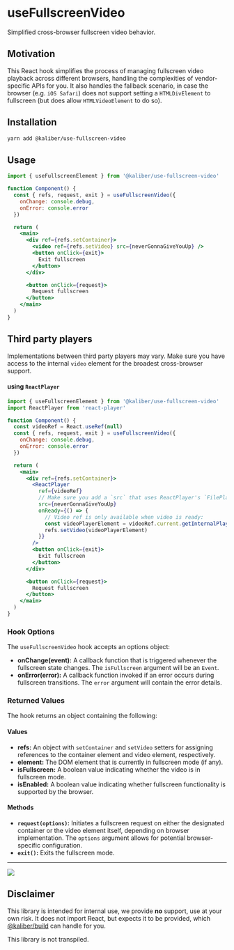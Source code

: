 # useFullscreenVideo
Simplified cross-browser fullscreen video behavior.

## Motivation
This React hook simplifies the process of managing fullscreen video playback across different browsers, handling the complexities of vendor-specific APIs for you. It also handles the fallback scenario, in case the browser (e.g. `iOS Safari`) does not support setting a `HTMLDivElement` to fullscreen (but does allow `HTMLVideoElement` to do so).

## Installation
```bash
yarn add @kaliber/use-fullscreen-video
```

## Usage
```jsx
import { useFullscreenElement } from '@kaliber/use-fullscreen-video'

function Component() {
  const { refs, request, exit } = useFullscreenVideo({
    onChange: console.debug,
    onError: console.error
  })

  return (
    <main>
      <div ref={refs.setContainer}>
        <video ref={refs.setVideo} src={neverGonnaGiveYouUp} />
        <button onClick={exit}>
          Exit fullscreen
        </button>
      </div>

      <button onClick={request}>
        Request fullscreen
      </button>
    </main>
  )
}
```

## Third party players
Implementations between third party players may vary. 
Make sure you have access to the internal `video` element for the broadest cross-browser support.

#### using `ReactPlayer`
```jsx
import { useFullscreenElement } from '@kaliber/use-fullscreen-video'
import ReactPlayer from 'react-player'

function Component() {
  const videoRef = React.useRef(null)
  const { refs, request, exit } = useFullscreenVideo({
    onChange: console.debug,
    onError: console.error
  })

  return (
    <main>
      <div ref={refs.setContainer}>
        <ReactPlayer 
          ref={videoRef} 
          // Make sure you add a `src` that uses ReactPlayer's `FilePlayer`:
          src={neverGonnaGiveYouUp} 
          onReady={() => {
            // Video ref is only available when video is ready:
            const videoPlayerElement = videoRef.current.getInternalPlayer()
            refs.setVideo(videoPlayerElement)
          }}
        />
        <button onClick={exit}>
          Exit fullscreen
        </button>
      </div>

      <button onClick={request}>
        Request fullscreen
      </button>
    </main>
  )
}
```

### Hook Options
The `useFullscreenVideo` hook accepts an options object:

* **onChange(event):** A callback function that is triggered whenever the fullscreen state changes. The `isFullscreen` argument will be an `Event`.
* **onError(error):** A callback function invoked if an error occurs during fullscreen transitions. The `error` argument will contain the error details.

### Returned Values

The hook returns an object containing the following:

#### Values
* **refs:** An object with `setContainer` and `setVideo` setters for assigning references to the container element and video element, respectively.
* **element:** The DOM element that is currently in fullscreen mode (if any).
* **isFullscreen:** A boolean value indicating whether the video is in fullscreen mode.
* **isEnabled:** A boolean value indicating whether fullscreen functionality is supported by the browser.
#### Methods
* **`request(options)`:** Initiates a fullscreen request on either the designated container or the video element itself, depending on browser implementation. The `options` argument allows for potential browser-specific configuration.
* **`exit()`:** Exits the fullscreen mode.

---
 
![](https://media.giphy.com/media/v1.Y2lkPTc5MGI3NjExODBxajhkc2g1Y3dpaGY1ZWZ5NzAwdnV3eXJpY3pxaWVhMHRodmYyMyZlcD12MV9pbnRlcm5hbF9naWZfYnlfaWQmY3Q9Zw/l4pThMAKS4BOtz8d2/giphy.gif)

## Disclaimer
This library is intended for internal use, we provide __no__ support, use at your own risk. It does not import React, but expects it to be provided, which [@kaliber/build](https://kaliberjs.github.io/build/) can handle for you.

This library is not transpiled.

